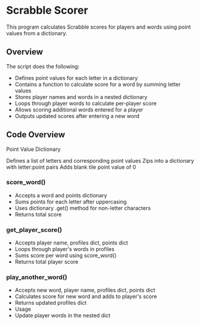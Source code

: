# Scrabble Scorer
This program calculates Scrabble scores for players and words using point values from a dictionary.

## Overview

The script does the following:
- Defines point values for each letter in a dictionary
- Contains a function to calculate score for a word by summing letter values
- Stores player names and words in a nested dictionary
- Loops through player words to calculate per-player score
- Allows scoring additional words entered for a player
- Outputs updated scores after entering a new word

## Code Overview
Point Value Dictionary

Defines a list of letters and corresponding point values
Zips into a dictionary with letter:point pairs
Adds blank tile point value of 0

### score_word()
- Accepts a word and points dictionary
- Sums points for each letter after uppercasing
- Uses dictionary .get() method for non-letter characters
- Returns total score

### get_player_score()
- Accepts player name, profiles dict, points dict
- Loops through player's words in profiles
- Sums score per word using score_word()
- Returns total player score


### play_another_word()
- Accepts new word, player name, profiles dict, points dict
- Calculates score for new word and adds to player's score
- Returns updated profiles dict
- Usage
- Update player words in the nested dict
